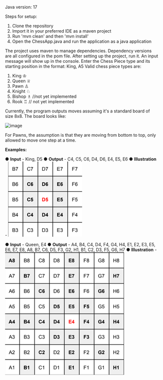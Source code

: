 Java version: 17

Steps for setup:
1. Clone the repository
2. Import it in your preferred IDE as a maven project
3. Run 'mvn clean' and then 'mvn install'
4. Open the ChessApp.java and run the application as a java application

The project uses maven to manage dependencies. Dependency versions are all configured in the pom file.
After setting up the project, run it.
An input message will show up in the console.
Enter the Chess Piece type and its starting position in the format: King, A5
Valid chess piece types are:
1. King ♔
2. Queen ♕
3. Pawn ♙
4. Knight ♘
5. Bishop ♗ //not yet implemented
6. Rook ♖ // not yet implemented

Currently, the program outputs moves assuming it's a standard board of size 8x8.
The board looks like:

<img width="392" height="404" alt="image" src="https://github.com/user-attachments/assets/603b0fc0-e86e-44a1-87cc-cc7d6290befc" />

For Pawns, the assumption is that they are moving from bottom to top, only allowed to move one step at a time.


**Examples:**

● **Input** - King, D5
● **Output** - C4, C5, C6, D4, D6, E4, E5, E6
● **Illustration** -
![img.png](img.png)

● **Input** - Queen, E4
● **Output** - A4, B4, C4, D4, F4, G4, H4, E1, E2, E3, E5, E6, E7, E8, A8, B7, C6, D5, F3, G2, H1, B1, C2, D3, F5, G6, H7
● **Illustration** -
![img_1.png](img_1.png)